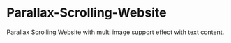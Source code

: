 # Parallax-Scrolling-Website
Parallax Scrolling Website with multi image support effect with text content.
